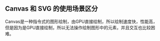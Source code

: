 ## Canvas 和 SVG 的使用场景区分
Canvas是一种指令式的图形绘制，由GPU直接绘制，所以绘制速度快，性能高，但是因为是GPU直接绘制，所以无法操作绘制图形中的元素，并且交互也比较困难。
